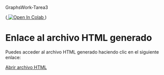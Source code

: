 GraphsWork-Tarea3

(<a target="_blank" href="https://colab.research.google.com/github/JoversonRV/graphs/blob/main/GraphsPractice.ipynb">
  <img src="https://colab.research.google.com/assets/colab-badge.svg" alt="Open In Colab"/>
</a>)

<!DOCTYPE html>
<html lang="en">
<head>
    <meta charset="UTF-8">
    <meta name="viewport" content="width=device-width, initial-scale=1.0">
</head>
<body>
    <h1>Enlace al archivo HTML generado</h1>
    <p>Puedes acceder al archivo HTML generado haciendo clic en el siguiente enlace:</p>
    <a href="file:///C:/Users/LENOVO/Documents/SOCIALES-Octavo%20Ciclo/ESTAD%C3%8DSTICA%20PARA%20EL%20AN%C3%81LISIS%20SOCIAL%202/BASES/graphs/GraphsPractice.html">Abrir archivo HTML</a>
</body>
</html>
